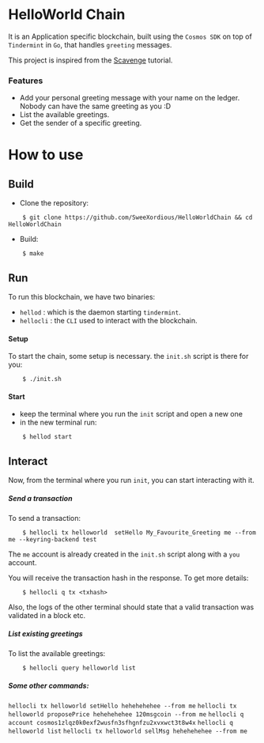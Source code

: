 # HelloWorld Chain

It is an Application specific blockchain, built using the `Cosmos SDK` on top of `Tindermint` in `Go`, that handles `greeting` messages.

This project is inspired from the [Scavenge](https://tutorials.cosmos.network/scavenge) tutorial.
### Features

- Add your personal greeting message with your name on the ledger. Nobody can have the same greeting as you :D
- List the available greetings.
- Get the sender of a specific greeting.

# How to use

## Build

- Clone the repository:
```ssh
    $ git clone https://github.com/SweeXordious/HelloWorldChain && cd HelloWorldChain
```
- Build:
```ssh
    $ make
```

## Run
To run this blockchain, we have two binaries:
- `hellod` : which is the daemon starting `tindermint`.
- `hellocli` :  the `CLI` used to interact with the blockchain.

#### Setup
To start the chain, some setup is necessary. the `init.sh` script is there for you:
```ssh
    $ ./init.sh
```
#### Start
- keep the terminal where you run the `init` script and open a new one
- in the new terminal run:
```ssh
    $ hellod start
```

## Interact
Now, from the terminal where you run `init`, you can start interacting with it.

##### Send a transaction
To send a transaction:
```ssh
    $ hellocli tx helloworld  setHello My_Favourite_Greeting me --from me --keyring-backend test
```
The `me` account is already created in the `init.sh` script along with a `you` account. 

You will receive the transaction hash in the response. To get more details:
```ssh
    $ hellocli q tx <txhash>
```

Also, the logs of the other terminal should state that a valid transaction was validated in a block etc.
##### List existing greetings
To list the available greetings: 
```ssh
    $ hellocli query helloworld list
```

##### Some other commands:
`hellocli tx helloworld setHello hehehehehee --from me`
`hellocli tx helloworld proposePrice hehehehehee 120msgcoin --from me`
`hellocli q account cosmos1zlqz0k0exf2wusfn3sfhgnfzu2xvxwct3t8w4x`
`hellocli q helloworld list`
`hellocli tx helloworld sellMsg hehehehehee --from me`